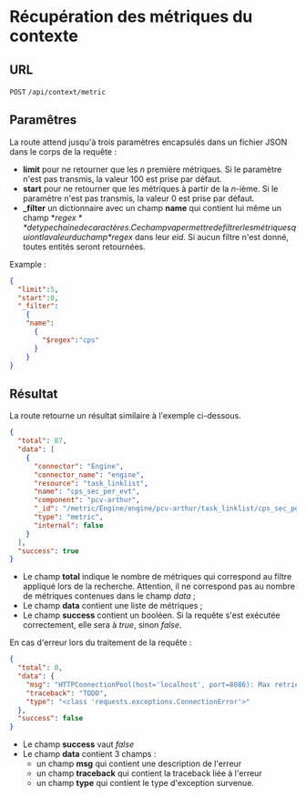 # Récupération des métriques du contexte

## URL
`POST` `/api/context/metric`

## Paramêtres
La route attend jusqu'à trois paramètres encapsulés dans un fichier JSON
dans le corps de la requête :

  * **limit** pour ne retourner que les *n* première métriques. Si le paramètre
  n'est pas transmis, la valeur 100 est prise par défaut.
  * **start** pour ne retourner que les métriques à partir de la *n*-ième. 
  Si le paramètre n'est pas transmis, la valeur 0 est prise par défaut.
  * **_filter** un dictionnaire avec un champ **name** qui contient lui même
  un champ **$regex** de type chaine de caractères. Ce champ va permettre
  de filtrer les métriques qui ont la valeur du champ *$regex* dans leur *eid*.
  Si aucun filtre n'est donné, toutes entités seront retournées.

Example :

```json
{
  "limit":5,
  "start":0,
  "_filter":
    {
    "name":
      {
        "$regex":"cps"
      }
    }
}
```

## Résultat
La route retourne un résultat similaire à l'exemple ci-dessous.

```json
{
  "total": 87,
  "data": [
    {
      "connector": "Engine",
      "connector_name": "engine",
      "resource": "task_linklist",
      "name": "cps_sec_per_evt",
      "component": "pcv-arthur",
      "_id": "/metric/Engine/engine/pcv-arthur/task_linklist/cps_sec_per_evt",
      "type": "metric",
      "internal": false
    }
  ],
  "success": true
}
```

  * Le champ **total** indique le nombre de métriques qui correspond au
  filtre appliqué lors de la recherche. Attention, il ne correspond
  pas au nombre de métriques contenues dans le champ *data* ;
  * Le champ **data** contient une liste de métriques ;
  * Le champ **success** contient un booléen. Si la requête s'est
  exécutée correctement, elle sera à *true*, sinon *false*.


En cas d'erreur lors du traitement de la requête :

```json
{
  "total": 0,
  "data": {
    "msg": "HTTPConnectionPool(host='localhost', port=8086): Max retries exceeded with url: /query?q=SHOW+SERIES%3B&db=canopsis (Caused by <class 'socket.error'>: [Errno 111] Connection refused)",
    "traceback": "TODO",
    "type": "<class 'requests.exceptions.ConnectionError'>"
  },
  "success": false
}
```
  * Le champ **success** vaut *false*
  * Le champ **data** contient 3 champs :
    * un champ **msg** qui contient une description de l'erreur
	* un champ **traceback** qui contient la traceback liée à l'erreur
	* un champ **type** qui contient le type d'exception survenue.
